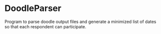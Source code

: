 DoodleParser
============

Program to parse doodle output files and generate a minimized list of dates so that each respondent can participate.
